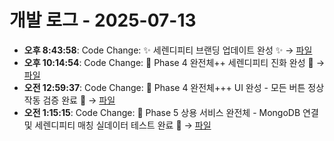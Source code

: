 # 개발 로그 - 2025-07-13

- **오후 8:43:58**: Code Change: ✨ 세렌디피티 브랜딩 업데이트 완성 ✨ → [파일](../code-changes/2025-07-13T11-43-57-993Z_code_change.json)
- **오후 10:14:54**: Code Change: 🎊 Phase 4 완전체++ 세렌디피티 진화 완성 🎊 → [파일](../code-changes/2025-07-13T13-14-54-659Z_code_change.json)
- **오전 12:59:37**: Code Change: 🎊 Phase 4 완전체+++ UI 완성 - 모든 버튼 정상 작동 검증 완료 🎊 → [파일](../code-changes/2025-07-13T15-59-37-661Z_code_change.json)
- **오전 1:15:15**: Code Change: 🎊 Phase 5 상용 서비스 완전체 - MongoDB 연결 및 세렌디피티 매칭 실데이터 테스트 완료 🎊 → [파일](../code-changes/2025-07-13T16-15-14-942Z_code_change.json)
